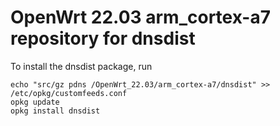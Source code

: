 OpenWrt 22.03 arm_cortex-a7 repository for dnsdist
========

To install the dnsdist package, run

```
echo "src/gz pdns /OpenWrt_22.03/arm_cortex-a7/dnsdist" >> /etc/opkg/customfeeds.conf
opkg update
opkg install dnsdist
```
